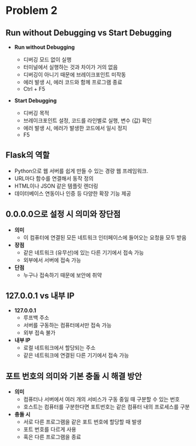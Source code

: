 # Problem 2
## Run without Debugging vs Start Debugging
- **Run without Debugging**
  - 디버깅 모드 없이 실행
  - 터미널에서 실행하는 것과 차이가 거의 없음
  - 디버깅이 아니기 때문에 브레이크포인트 미작동
  - 에러 발생 시, 에러 코드와 함께 프로그램 종료
  - Ctrl + F5

- **Start Debugging**
  - 디버깅 목적
  - 브레이크포인트 설정, 코드를 라인별로 실행, 변수 (값) 확인
  - 에러 발생 시, 에러가 발생한 코드에서 일시 정지
  - F5


## Flask의 역할
- Python으로 웹 서버를 쉽게 만들 수 있는 경량 웹 프레임워크.  
- URL마다 함수를 연결해서 동작 정의
- HTML이나 JSON 같은 템플릿 렌더링
- 데이터베이스 연동이나 인증 등 다양한 확장 기능 제공


## 0.0.0.0으로 설정 시 의미와 장단점
- **의미**
  - 이 컴퓨터에 연결된 모든 네트워크 인터페이스에 들어오는 요청을 모두 받음
- **장점**
  - 같은 네트워크 (유무선)에 있는 다른 기기에서 접속 가능
  - 외부에서 서버에 접속 가능
- **단점**
  - 누구나 접속하기 때문에 보안에 취약


## 127.0.0.1 vs 내부 IP
- **127.0.0.1**
  - 루프백 주소
  - 서버를 구동하는 컴퓨터에서만 접속 가능
  - 외부 접속 불가
- **내부 IP**
  - 로컬 네트워크에서 할당되는 주소
  - 같은 네트워크에 연결된 다른 기기에서 접속 가능


## 포트 번호의 의미와 기본 충돌 시 해결 방안
- **의미**
  - 컴퓨터나 서버에서 여러 개의 서비스가 구동 중일 때 구분할 수 있는 번호
  - 호스트는 컴퓨터를 구분한다면 포트번호는 같은 컴퓨터 내의 프로세스를 구분
- **충돌 시**
  - 서로 다른 프로그램을 같은 포트 번호에 할당할 때 발생
  - 포트 번호를 다르게 사용
  - 혹은 다른 프로그램을 종료
